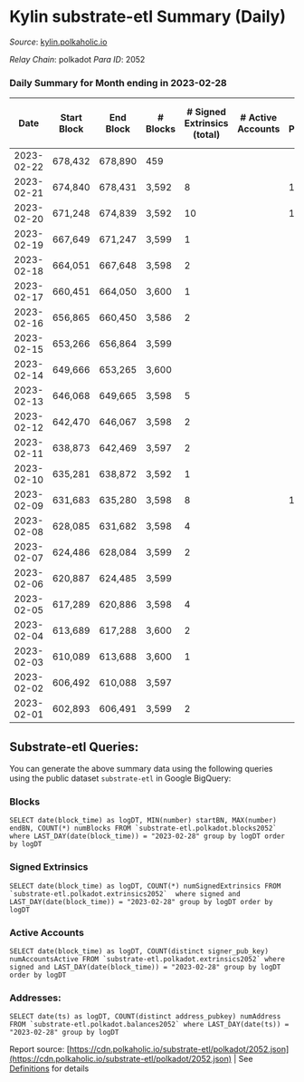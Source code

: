 # Kylin substrate-etl Summary (Daily)

_Source_: [kylin.polkaholic.io](https://kylin.polkaholic.io)

*Relay Chain*: polkadot
*Para ID*: 2052



### Daily Summary for Month ending in 2023-02-28


| Date | Start Block | End Block | # Blocks | # Signed Extrinsics (total) | # Active Accounts | # Passive | # New | # Addresses with Balances | # Events | # Transfers | # XCM Transfers In | # XCM Transfers Out |
| ---- | ----------- | --------- | -------- | --------------------------- | ----------------- | --------- | ----- | ------------------------- | -------- | ----------- | ------------------ | ------------------- |
| 2023-02-22 | 678,432 | 678,890 | 459  |  |  |  |  | 1,108 | 919 |   |   |   |
| 2023-02-21 | 674,840 | 678,431 | 3,592  | 8 |  | 1 |  | 1,108 | 7,209 | 1  |   |   |
| 2023-02-20 | 671,248 | 674,839 | 3,592  | 10 |  | 1 |  | 1,108 | 7,216 | 1  |   |   |
| 2023-02-19 | 667,649 | 671,247 | 3,599  | 1 |  |  |  | 1,108 | 7,203 |   |   |   |
| 2023-02-18 | 664,051 | 667,648 | 3,598  | 2 |  |  |  | 1,108 | 7,204 |   |   |   |
| 2023-02-17 | 660,451 | 664,050 | 3,600  | 1 |  |  |  | 1,108 | 7,205 |   |   |   |
| 2023-02-16 | 656,865 | 660,450 | 3,586  | 2 |  |  |  | 1,108 | 7,180 |   |   |   |
| 2023-02-15 | 653,266 | 656,864 | 3,599  |  |  |  |  | 1,108 | 7,200 |   |   |   |
| 2023-02-14 | 649,666 | 653,265 | 3,600  |  |  |  |  | 1,108 | 7,202 |   |   |   |
| 2023-02-13 | 646,068 | 649,665 | 3,598  | 5 |  |  |  | 1,108 | 7,213 |   |   |   |
| 2023-02-12 | 642,470 | 646,067 | 3,598  | 2 |  |  |  | 1,108 | 7,204 |   |   |   |
| 2023-02-11 | 638,873 | 642,469 | 3,597  | 2 |  |  |  | 1,108 | 7,202 |   |   |   |
| 2023-02-10 | 635,281 | 638,872 | 3,592  | 1 |  |  |  | 1,108 | 7,189 |   |   |   |
| 2023-02-09 | 631,683 | 635,280 | 3,598  | 8 |  | 1 |  | 1,108 | 7,219 | 1  |   |   |
| 2023-02-08 | 628,085 | 631,682 | 3,598  | 4 |  |  |  | 1,108 | 7,210 |   |   |   |
| 2023-02-07 | 624,486 | 628,084 | 3,599  | 2 |  |  |  | 1,108 | 7,205 |   |   |   |
| 2023-02-06 | 620,887 | 624,485 | 3,599  |  |  |  |  | 1,108 | 7,200 |   |   |   |
| 2023-02-05 | 617,289 | 620,886 | 3,598  | 4 |  |  |  | 1,108 | 7,210 |   |   |   |
| 2023-02-04 | 613,689 | 617,288 | 3,600  | 2 |  |  |  | 1,108 | 7,207 |   |   |   |
| 2023-02-03 | 610,089 | 613,688 | 3,600  | 1 |  |  |  | 1,108 | 7,205 |   |   |   |
| 2023-02-02 | 606,492 | 610,088 | 3,597  |  |  |  |  | 1,108 | 7,196 |   |   |   |
| 2023-02-01 | 602,893 | 606,491 | 3,599  | 2 |  |  |  | 1,108 | 7,206 |   |   |   |

## Substrate-etl Queries:
You can generate the above summary data using the following queries using the public dataset `substrate-etl` in Google BigQuery:


### Blocks
```
SELECT date(block_time) as logDT, MIN(number) startBN, MAX(number) endBN, COUNT(*) numBlocks FROM `substrate-etl.polkadot.blocks2052`  where LAST_DAY(date(block_time)) = "2023-02-28" group by logDT order by logDT
```


### Signed Extrinsics
```
SELECT date(block_time) as logDT, COUNT(*) numSignedExtrinsics FROM `substrate-etl.polkadot.extrinsics2052`  where signed and LAST_DAY(date(block_time)) = "2023-02-28" group by logDT order by logDT
```


### Active Accounts
```
SELECT date(block_time) as logDT, COUNT(distinct signer_pub_key) numAccountsActive FROM `substrate-etl.polkadot.extrinsics2052` where signed and LAST_DAY(date(block_time)) = "2023-02-28" group by logDT order by logDT
```


### Addresses:
```
SELECT date(ts) as logDT, COUNT(distinct address_pubkey) numAddress FROM `substrate-etl.polkadot.balances2052` where LAST_DAY(date(ts)) = "2023-02-28" group by logDT
```



Report source: [https://cdn.polkaholic.io/substrate-etl/polkadot/2052.json](https://cdn.polkaholic.io/substrate-etl/polkadot/2052.json) | See [Definitions](/DEFINITIONS.md) for details
